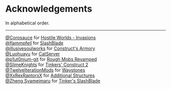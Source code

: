 # Acknowledgements
In alphabetical order.
***
[@Corosauce](https://github.com/Corosauce) for [Hostile Worlds - Invasions](https://coros.us/mods/hostileworldsinvasions)  
[@flammpfeil](https://github.com/flammpfeil) for [SlashBlade](https://www.curseforge.com/minecraft/mc-mods/slashblade)  
[@illusivesoulworks](https://github.com/illusivesoulworks) for [Construct's Armory](https://www.curseforge.com/minecraft/mc-mods/constructs-armory)  
[@Luohuayu](https://github.com/Luohuayu) for [CatServer](https://catmc.org)  
[@p1ut0nium-git](https://github.com/p1ut0nium-git) for [Rough Mobs Revamped](https://www.curseforge.com/minecraft/mc-mods/rough-mobs-revamped)  
[@SlimeKnights](https://github.com/SlimeKnights) for [Tinkers' Construct 2](https://modrinth.com/mod/tinkers-construct)  
[@TwelveIterationMods](https://github.com/TwelveIterationMods) for [Waystones](https://www.curseforge.com/minecraft/mc-mods/waystones)  
[@XxRexRaptorxX](https://github.com/XxRexRaptorX) for [Additional Structures](https://www.curseforge.com/minecraft/mc-mods/additional-structures)  
[@Zheng Syameimaru](https://github.com/0999312) for [Tinker's SlashBlade](https://legacy.curseforge.com/minecraft/mc-mods/tinkers-slashblade)
